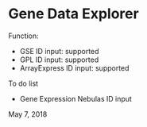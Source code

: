 Gene Data Explorer
=================

Function:

- GSE ID input: supported
- GPL ID input:  supported
- ArrayExpress ID input:  supported

To do list

- Gene Expression Nebulas ID input

May 7, 2018
